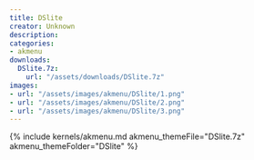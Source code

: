 ```yaml
---
title: DSlite
creator: Unknown
description: 
categories:
- akmenu
downloads:
  DSlite.7z:
    url: "/assets/downloads/DSlite.7z"
images:
- url: "/assets/images/akmenu/DSlite/1.png"
- url: "/assets/images/akmenu/DSlite/2.png"
- url: "/assets/images/akmenu/DSlite/3.png"
---
```


{% include kernels/akmenu.md akmenu_themeFile="DSlite.7z" akmenu_themeFolder="DSlite" %}
